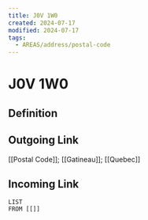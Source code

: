 ```yaml
---
title: J0V 1W0
created: 2024-07-17
modified: 2024-07-17
tags:
  - AREAS/address/postal-code
---
```

# J0V 1W0
## Definition

## Outgoing Link
[[Postal Code]]; [[Gatineau]]; [[Quebec]]
## Incoming Link
```dataview
LIST
FROM [[]]
```
